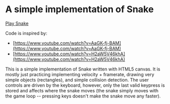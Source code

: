 # A simple implementation of Snake

[Play Snake](https://ryanbard.github.io/javascript-coding-katas/games/snake/snake.html)

Code is inspired by:

* [https://www.youtube.com/watch?v=AaGK-fj-BAM](https://www.youtube.com/watch?v=AaGK-fj-BAM)
* [https://www.youtube.com/watch?v=H2aW5V46khA](https://www.youtube.com/watch?v=H2aW5V46khA)

This is a simple implementation of Snake written with HTML5 canvas.  It is mostly just practicing implementing velocity + framerate, drawing very simple objects (rectangles), and simple collision detection.  The user controls are driven by the keyboard, however, only the last valid keypress is stored and affects where the snake moves (the snake simply moves with the game loop  -- pressing keys doesn't make the snake move any faster).
